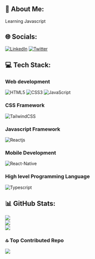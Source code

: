 ## 💫 About Me:
Learning Javascript


## 🌐 Socials:
[![LinkedIn](https://img.shields.io/badge/LinkedIn-black.svg?logo=linkedin&logoColor=white&logoWidth=30)](https://linkedin.com/in//motunrayoAdeneye )
[![Twitter](https://img.shields.io/badge/Twitter-black.svg?logo=Twitter&logoColor=white&logoWidth=30)](https://twitter.com/motunadeneye) 


## 💻 Tech Stack:
### Web development
![HTML5](https://img.shields.io/badge/html5-white.svg?style=for-the-badge&logo=HTML5&logoColor=black&style=flat-square&Width=9000&logoWidth=30)
![CSS3](https://img.shields.io/badge/css3-black.svg?style=for-the-badge&logo=CSS3&logoColor=white&style=flat-square&logoWidth=30)
![JavaScript](https://img.shields.io/badge/javascript-white.svg?style=for-the-badge&logo=JAVASCRIPT&logoColor=black&style=flat-square&logoWidth=30)
<br/>
### CSS Framework
![TailwindCSS](https://img.shields.io/badge/tailwindcss-black.svg?style=for-the-badge&logo=TAILWINDCSS-css&logoColor=white&style=flat-square&logoWidth=30)
<br/>
### Javascript Framework
![Reactjs](https://img.shields.io/badge/react-black.svg?style=for-the-badge&logo=REACTJS&logoColor=white&style=flat-square&logoWidth=30)
<br/>
### Mobile Development
![React-Native](https://img.shields.io/badge/reactnative-black.svg?style=for-the-badge&logo=REACTNATIVE&logoColor=white&style=flat-square&logoWidth=30)
<br/>
### High level Programming Language
![Typescript](https://img.shields.io/badge/typescript-black.svg?style=for-the-badge&logo=TYPESCRIPT&logoColor=white&style=flat-square&logoWidth=30)


## 📊 GitHub Stats:
![](https://github-readme-stats.vercel.app/api?username=motuncoded&theme=dark&hide_border=false&include_all_commits=false&count_private=false)<br/>
![](https://github-readme-streak-stats.herokuapp.com/?user=motuncoded&theme=dark&hide_border=false)<br/>
![](https://github-readme-stats.vercel.app/api/top-langs/?username=motuncoded&theme=dark&hide_border=false&include_all_commits=false&count_private=false&layout=compact)



### 🔝 Top Contributed Repo
![](https://github-contributor-stats.vercel.app/api?username=motuncoded&limit=5&theme=dark&combine_all_yearly_contributions=true)




<!-- Proudly created with GPRM ( https://gprm.itsvg.in ) -->
